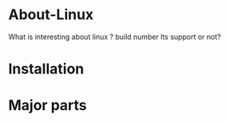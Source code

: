 # About-Linux
What is interesting about linux ?
build number
lts support or not?



# Installation


# Major parts





